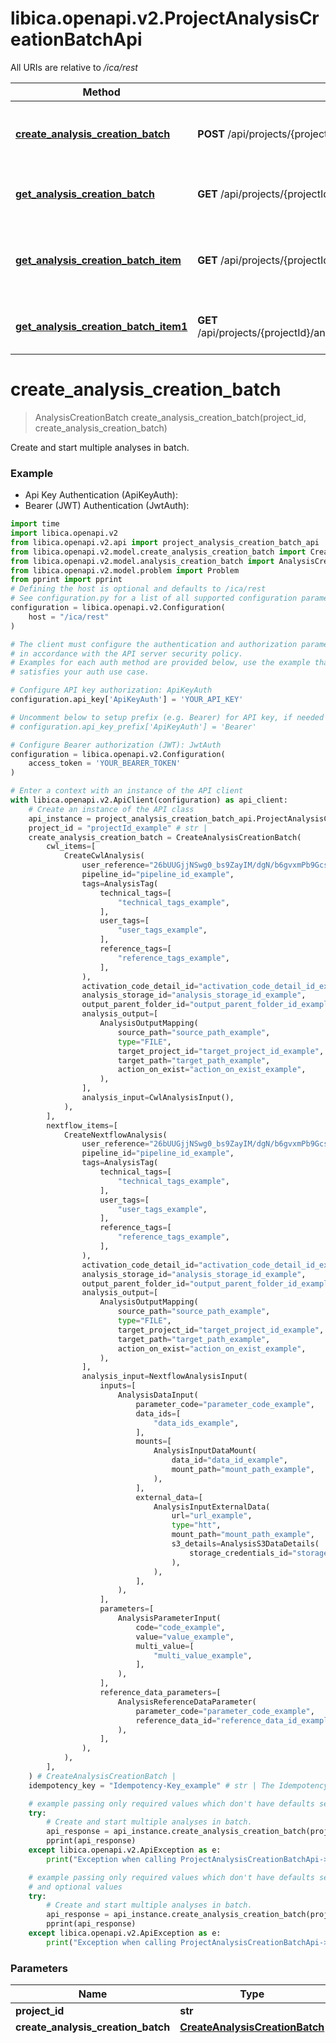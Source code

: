 # libica.openapi.v2.ProjectAnalysisCreationBatchApi

All URIs are relative to */ica/rest*

Method | HTTP request | Description
------------- | ------------- | -------------
[**create_analysis_creation_batch**](ProjectAnalysisCreationBatchApi.md#create_analysis_creation_batch) | **POST** /api/projects/{projectId}/analysisCreationBatch | Create and start multiple analyses in batch.
[**get_analysis_creation_batch**](ProjectAnalysisCreationBatchApi.md#get_analysis_creation_batch) | **GET** /api/projects/{projectId}/analysisCreationBatch/{batchId} | Retrieve a analysis creation batch.
[**get_analysis_creation_batch_item**](ProjectAnalysisCreationBatchApi.md#get_analysis_creation_batch_item) | **GET** /api/projects/{projectId}/analysisCreationBatch/{batchId}/items | Retrieve a list of analysis creation batch items.
[**get_analysis_creation_batch_item1**](ProjectAnalysisCreationBatchApi.md#get_analysis_creation_batch_item1) | **GET** /api/projects/{projectId}/analysisCreationBatch/{batchId}/items/{itemId} | Retrieve a analysis creation batch item.


# **create_analysis_creation_batch**
> AnalysisCreationBatch create_analysis_creation_batch(project_id, create_analysis_creation_batch)

Create and start multiple analyses in batch.

### Example

* Api Key Authentication (ApiKeyAuth):
* Bearer (JWT) Authentication (JwtAuth):

```python
import time
import libica.openapi.v2
from libica.openapi.v2.api import project_analysis_creation_batch_api
from libica.openapi.v2.model.create_analysis_creation_batch import CreateAnalysisCreationBatch
from libica.openapi.v2.model.analysis_creation_batch import AnalysisCreationBatch
from libica.openapi.v2.model.problem import Problem
from pprint import pprint
# Defining the host is optional and defaults to /ica/rest
# See configuration.py for a list of all supported configuration parameters.
configuration = libica.openapi.v2.Configuration(
    host = "/ica/rest"
)

# The client must configure the authentication and authorization parameters
# in accordance with the API server security policy.
# Examples for each auth method are provided below, use the example that
# satisfies your auth use case.

# Configure API key authorization: ApiKeyAuth
configuration.api_key['ApiKeyAuth'] = 'YOUR_API_KEY'

# Uncomment below to setup prefix (e.g. Bearer) for API key, if needed
# configuration.api_key_prefix['ApiKeyAuth'] = 'Bearer'

# Configure Bearer authorization (JWT): JwtAuth
configuration = libica.openapi.v2.Configuration(
    access_token = 'YOUR_BEARER_TOKEN'
)

# Enter a context with an instance of the API client
with libica.openapi.v2.ApiClient(configuration) as api_client:
    # Create an instance of the API class
    api_instance = project_analysis_creation_batch_api.ProjectAnalysisCreationBatchApi(api_client)
    project_id = "projectId_example" # str | 
    create_analysis_creation_batch = CreateAnalysisCreationBatch(
        cwl_items=[
            CreateCwlAnalysis(
                user_reference="26bUUGjjNSwg0_bs9ZayIM/dgN/b6gvxmPb9GcsM61ate1RA89q3w1l4eH4XxEz-5awxoFZxHzs6ED-kjUSnTINkYPUndNl8pmPg5K897Fu1JEFj9R1_dz/rEoBi0LnU8SsOWJ7wYrczi/Qdt8mVLxbg4bCLrLBcmXxWQK6MzKSg5jphei0IfRRwpnT_Z-qKa_YppZepezJ0-VmLSUTLYyW- e_jxxzpBvw-y P/SI-13 AOsiPRVvnXrDhh58EJzzOxprDzE3pjHRAkK7vI7/jcoPqzNk YKJOXJ2zkgYnmU-hV4pJhQ7dhTAGxjARc6SZKg2qV/ hA054g00j8CXRM4JZgexx5/BmiUdb8V-5tS7Ce-8OP8jM6Q/ap ieHoJL0cOHxhIz6IzRjPiSbv46JLcKaA-xTwLJcAkoNQxJsCUIkorO-2KAnnTOE8M6xmSejA6BGR RDxxWc493QsJ JFt/rxtNb3BtpHGNB33FSli/EaSDC3Jwlo9Aq-OZySuGXBwuNL5ICjOL uxZFN7oEXv3Rjr7mZXbY7cFU6HPiDV aM8XFtx5ef7XxGahEx5as4igHCaW/gfGuN6Yogo9e2fmFQ_q_V0iz1l6lakAtMD7gXmnBhySbG7coPhWOlWnLvrLZaxa78JI_LGepDuQ3z-LtIx RE8z6ZbHjz/3coUV uT/EXw3Z8KLTvaqhteQpbwYU8rf85eyxCXQ02l2UfQbP/Hwb TbI1I6mS 9V-ofBBak wevR6F 37RS4Mqp-z9OYCpSjEqZEdbOOqMNkk0MEG4PgSZp-tY7nzp2V09rLuCvfKd3/B7Nke4pyLFXi20uVuBIVQWxeziEmPj4-KIZ4EBDYGMeHwlQHgxMV_coQzDZPhSAcDWSu58NayafWzmTt-P7RTuj3iloSmvq6ptM/paqws8RfvaYMfrqa8yWUb/aew8fGzxL8UBpf4IYjQxCBv0aEqODMs6 __HvAARQCZ_HKqroXyt6-Y8imaC5It9ZEZjIoZP9V1EjbA-tFQv/KOFpHUcVNnqDdEconiUhJ/_OYqv01dQetO3oDTHSQdhLouT7merxKTcqNMpXfpU5ktnd4BBULIW0N/GhiW92gAEui/l WoiEW-tzti/9q3K407VNjp2Rdt_M_wxbjDN svNTMlZscMPUeqTE205sTZIkhsadNbiDH3R9hn/97bNktDzITop4y58kMdi7sEjYIZXQNI/G2UN7cFEvraG_8ul060s0W5myfNUsZOAfyRSKwumr7vrmbObYZ5LLOTkAJpJ6yD/EyKvzp oyT1iV44YK Q7W9XH_ nC87n1lMXx/cpcof84rc bTU20M2sFqt4zswj63S37gymcb35PFmFooUEItJ/WXmmb6rN-PG7CfVVrIXdUuyma63xZJQfyqFaad9jaJKwsaFZawt9CZCsgO_EkphsT/YD6 2t z_dodcIO0StQgTXeyp0Q-9qUn4jz1sIzDHdZi5DAKyeNjBARo-Dde72ZQ7rgUiF6NuAm_ZXdh 6NvD08O/uXF_iMcrZ0AkcxL21NwNNfADepMfPI jxbyGRU9VFh-_a9Mbcva1MSFLSU/GAcLlmJPzj1b/En KXp2ZJ1qP6EIAQRw6KWw-PSWFS0LzB0tz6JsM zfsuuNyQ1F qNTmvGd/34AbRwr1Mi1qq8Bv/7r73NXsLH6lkp_YwgeBZkfv7aEST19XJTe9 4t GIqXuFdD/054gT-SQFzTGrV3v TunXGLysUh_by7pmMGuKPyyeSFxct6Ze7099nRsM3R50i8YYD7uU6_-V/RO7VbVfLxqbCc-GimutTgMtTfBOiI07gLv8fxp8Rrvb2oVixDwL_5GL/dkyb0ofYJLarfJrS4gkeTAfK5NMnpgtwWLpKWVb8A/uQa TKwyJvJPBgILfXHpRfA79W9rCcVEcc1VmOZvW3--sp_E2t2terN4_2lcppBwgjIIFpE/9wjR SU K0GOwW4T/aO1NV6_Hx-5jhuPYUigmskjs38qptZPjGbQcMS6bq4jio6/n_hxYgCm- Z/K_7Ms5LyP8NoYNVF5v/C_I7qzU/pSP39e4y_L 2jAgjSpNK_48uV-MZ7CZL92Y/TDLRif4BX0k_kxk-VTaov2mlM18SfVTJ/mcMNVIO85230RBh-y9g8MNnnvGKT10t-mI5XH9biew58zTl0rQVIApvKA eQe3wv SD86JI2WO4rz8dSltvVqfei/m5FrnEpLvFqwhHFvdn0kEWtwPAhULVh_u/c  m 15yE3/jO3gKaP YHCaCFHZkWsh-mLTR_p_ZhJXuOoIsNHZsK m5ntCxGzmy4lVW_PKmo 4vtEAhOm289Yqnh43gtmE0DcSlXRhP/iRTQHkAPGO AROE GYzP3aIBvIz2Du0PJgDeBXnU3IgkF7V-jBW/R9V8PHmR5UHiFYWfIRAHRUzlaQ_5fkL16fmprt8wmIyj95MZALC3mmE-9-9QIQ_TxYHnPGd129xGytHvWDBO-HWa9uog_gy/B_Lcv_NbdKzBHV0mHJ0otqw-2cVo74hoJwmXoaUvId-qA0zLPa/yNACHAPKtKgQ-wkE FxSQB6am1_36v_4sO/L0 obeH_A5Q g0U8nnM/tLSIw h_9TVGO7HSAcUt2jm2mJ6jxIaRYSQHPbXmRPRzaWrmwaKy4EMWPwbc-aU2Q37XoigypCN/O vMz_s2eIdV-ysI6yTso6oV4n2icY_UqIX3aXe8/fjQVrmDXiXxxvBTvfg06jgn9-ScpKH8N5C4XWGVGRk3j37rxQmI4kwvKHhIKCAUvIkWH6jwZxFRo eIKF/u9HDcrUBkJ7XvQAc-6hPCiLNyumZW bZ1Z1lFtnk615uonsVXHfF05q0NRqj15TZJbNNeHStQMOuYC_jqdm9E9SG W_klzb/D/EIYyIete7WHGdGvaz8OlgB8y7yFT3urhGfXNdaf9LPJpeol/Hsm_twH5CZ0hw5E79TYBg5mTcvHosbmds0/lnttAjUMBqupVLK3x4 0AG976YmWGXzKcfMwo/AJe6AqMxeiI54JCwm88akvPHFEeT/B2_DFbeoWsodas1SE0ZbMSAutkOh5Xxm5JinIE-HSc3Uum5CXQM8IAqgV7Pt7UP7R-a-gxq3pkrhbyaL /g06Y18ROfY0YdRY3jzlcCRRc0YCrW8XRt5tBgOBd9I6/WfODawxODTr6XaLBZ4N4HcKJ0/9/176mYQK5G5Zg_-QRvAnzbzYh01qrNB/0OPLkLvQwJMAZYcIIuHLVBKQgB0tiFZAgCaX_xRaJdoCvlRQ2NFmqxndmXhZUKursXMGxzxNhAE-TRB8qkmv3x3zsY/hWxhBU-WrXobNN/UrgSnP/Hqo0hrfoM/2nH G5cT7PUzahLIwtoU8svwt-H5quoR L8lSHdFBrWE3qxdnl3KF6G9CqDK1MEEUL/z_3v2OEgVjFWE0PvPA tgxkNhx5gRDEgjBNW",
                pipeline_id="pipeline_id_example",
                tags=AnalysisTag(
                    technical_tags=[
                        "technical_tags_example",
                    ],
                    user_tags=[
                        "user_tags_example",
                    ],
                    reference_tags=[
                        "reference_tags_example",
                    ],
                ),
                activation_code_detail_id="activation_code_detail_id_example",
                analysis_storage_id="analysis_storage_id_example",
                output_parent_folder_id="output_parent_folder_id_example",
                analysis_output=[
                    AnalysisOutputMapping(
                        source_path="source_path_example",
                        type="FILE",
                        target_project_id="target_project_id_example",
                        target_path="target_path_example",
                        action_on_exist="action_on_exist_example",
                    ),
                ],
                analysis_input=CwlAnalysisInput(),
            ),
        ],
        nextflow_items=[
            CreateNextflowAnalysis(
                user_reference="26bUUGjjNSwg0_bs9ZayIM/dgN/b6gvxmPb9GcsM61ate1RA89q3w1l4eH4XxEz-5awxoFZxHzs6ED-kjUSnTINkYPUndNl8pmPg5K897Fu1JEFj9R1_dz/rEoBi0LnU8SsOWJ7wYrczi/Qdt8mVLxbg4bCLrLBcmXxWQK6MzKSg5jphei0IfRRwpnT_Z-qKa_YppZepezJ0-VmLSUTLYyW- e_jxxzpBvw-y P/SI-13 AOsiPRVvnXrDhh58EJzzOxprDzE3pjHRAkK7vI7/jcoPqzNk YKJOXJ2zkgYnmU-hV4pJhQ7dhTAGxjARc6SZKg2qV/ hA054g00j8CXRM4JZgexx5/BmiUdb8V-5tS7Ce-8OP8jM6Q/ap ieHoJL0cOHxhIz6IzRjPiSbv46JLcKaA-xTwLJcAkoNQxJsCUIkorO-2KAnnTOE8M6xmSejA6BGR RDxxWc493QsJ JFt/rxtNb3BtpHGNB33FSli/EaSDC3Jwlo9Aq-OZySuGXBwuNL5ICjOL uxZFN7oEXv3Rjr7mZXbY7cFU6HPiDV aM8XFtx5ef7XxGahEx5as4igHCaW/gfGuN6Yogo9e2fmFQ_q_V0iz1l6lakAtMD7gXmnBhySbG7coPhWOlWnLvrLZaxa78JI_LGepDuQ3z-LtIx RE8z6ZbHjz/3coUV uT/EXw3Z8KLTvaqhteQpbwYU8rf85eyxCXQ02l2UfQbP/Hwb TbI1I6mS 9V-ofBBak wevR6F 37RS4Mqp-z9OYCpSjEqZEdbOOqMNkk0MEG4PgSZp-tY7nzp2V09rLuCvfKd3/B7Nke4pyLFXi20uVuBIVQWxeziEmPj4-KIZ4EBDYGMeHwlQHgxMV_coQzDZPhSAcDWSu58NayafWzmTt-P7RTuj3iloSmvq6ptM/paqws8RfvaYMfrqa8yWUb/aew8fGzxL8UBpf4IYjQxCBv0aEqODMs6 __HvAARQCZ_HKqroXyt6-Y8imaC5It9ZEZjIoZP9V1EjbA-tFQv/KOFpHUcVNnqDdEconiUhJ/_OYqv01dQetO3oDTHSQdhLouT7merxKTcqNMpXfpU5ktnd4BBULIW0N/GhiW92gAEui/l WoiEW-tzti/9q3K407VNjp2Rdt_M_wxbjDN svNTMlZscMPUeqTE205sTZIkhsadNbiDH3R9hn/97bNktDzITop4y58kMdi7sEjYIZXQNI/G2UN7cFEvraG_8ul060s0W5myfNUsZOAfyRSKwumr7vrmbObYZ5LLOTkAJpJ6yD/EyKvzp oyT1iV44YK Q7W9XH_ nC87n1lMXx/cpcof84rc bTU20M2sFqt4zswj63S37gymcb35PFmFooUEItJ/WXmmb6rN-PG7CfVVrIXdUuyma63xZJQfyqFaad9jaJKwsaFZawt9CZCsgO_EkphsT/YD6 2t z_dodcIO0StQgTXeyp0Q-9qUn4jz1sIzDHdZi5DAKyeNjBARo-Dde72ZQ7rgUiF6NuAm_ZXdh 6NvD08O/uXF_iMcrZ0AkcxL21NwNNfADepMfPI jxbyGRU9VFh-_a9Mbcva1MSFLSU/GAcLlmJPzj1b/En KXp2ZJ1qP6EIAQRw6KWw-PSWFS0LzB0tz6JsM zfsuuNyQ1F qNTmvGd/34AbRwr1Mi1qq8Bv/7r73NXsLH6lkp_YwgeBZkfv7aEST19XJTe9 4t GIqXuFdD/054gT-SQFzTGrV3v TunXGLysUh_by7pmMGuKPyyeSFxct6Ze7099nRsM3R50i8YYD7uU6_-V/RO7VbVfLxqbCc-GimutTgMtTfBOiI07gLv8fxp8Rrvb2oVixDwL_5GL/dkyb0ofYJLarfJrS4gkeTAfK5NMnpgtwWLpKWVb8A/uQa TKwyJvJPBgILfXHpRfA79W9rCcVEcc1VmOZvW3--sp_E2t2terN4_2lcppBwgjIIFpE/9wjR SU K0GOwW4T/aO1NV6_Hx-5jhuPYUigmskjs38qptZPjGbQcMS6bq4jio6/n_hxYgCm- Z/K_7Ms5LyP8NoYNVF5v/C_I7qzU/pSP39e4y_L 2jAgjSpNK_48uV-MZ7CZL92Y/TDLRif4BX0k_kxk-VTaov2mlM18SfVTJ/mcMNVIO85230RBh-y9g8MNnnvGKT10t-mI5XH9biew58zTl0rQVIApvKA eQe3wv SD86JI2WO4rz8dSltvVqfei/m5FrnEpLvFqwhHFvdn0kEWtwPAhULVh_u/c  m 15yE3/jO3gKaP YHCaCFHZkWsh-mLTR_p_ZhJXuOoIsNHZsK m5ntCxGzmy4lVW_PKmo 4vtEAhOm289Yqnh43gtmE0DcSlXRhP/iRTQHkAPGO AROE GYzP3aIBvIz2Du0PJgDeBXnU3IgkF7V-jBW/R9V8PHmR5UHiFYWfIRAHRUzlaQ_5fkL16fmprt8wmIyj95MZALC3mmE-9-9QIQ_TxYHnPGd129xGytHvWDBO-HWa9uog_gy/B_Lcv_NbdKzBHV0mHJ0otqw-2cVo74hoJwmXoaUvId-qA0zLPa/yNACHAPKtKgQ-wkE FxSQB6am1_36v_4sO/L0 obeH_A5Q g0U8nnM/tLSIw h_9TVGO7HSAcUt2jm2mJ6jxIaRYSQHPbXmRPRzaWrmwaKy4EMWPwbc-aU2Q37XoigypCN/O vMz_s2eIdV-ysI6yTso6oV4n2icY_UqIX3aXe8/fjQVrmDXiXxxvBTvfg06jgn9-ScpKH8N5C4XWGVGRk3j37rxQmI4kwvKHhIKCAUvIkWH6jwZxFRo eIKF/u9HDcrUBkJ7XvQAc-6hPCiLNyumZW bZ1Z1lFtnk615uonsVXHfF05q0NRqj15TZJbNNeHStQMOuYC_jqdm9E9SG W_klzb/D/EIYyIete7WHGdGvaz8OlgB8y7yFT3urhGfXNdaf9LPJpeol/Hsm_twH5CZ0hw5E79TYBg5mTcvHosbmds0/lnttAjUMBqupVLK3x4 0AG976YmWGXzKcfMwo/AJe6AqMxeiI54JCwm88akvPHFEeT/B2_DFbeoWsodas1SE0ZbMSAutkOh5Xxm5JinIE-HSc3Uum5CXQM8IAqgV7Pt7UP7R-a-gxq3pkrhbyaL /g06Y18ROfY0YdRY3jzlcCRRc0YCrW8XRt5tBgOBd9I6/WfODawxODTr6XaLBZ4N4HcKJ0/9/176mYQK5G5Zg_-QRvAnzbzYh01qrNB/0OPLkLvQwJMAZYcIIuHLVBKQgB0tiFZAgCaX_xRaJdoCvlRQ2NFmqxndmXhZUKursXMGxzxNhAE-TRB8qkmv3x3zsY/hWxhBU-WrXobNN/UrgSnP/Hqo0hrfoM/2nH G5cT7PUzahLIwtoU8svwt-H5quoR L8lSHdFBrWE3qxdnl3KF6G9CqDK1MEEUL/z_3v2OEgVjFWE0PvPA tgxkNhx5gRDEgjBNW",
                pipeline_id="pipeline_id_example",
                tags=AnalysisTag(
                    technical_tags=[
                        "technical_tags_example",
                    ],
                    user_tags=[
                        "user_tags_example",
                    ],
                    reference_tags=[
                        "reference_tags_example",
                    ],
                ),
                activation_code_detail_id="activation_code_detail_id_example",
                analysis_storage_id="analysis_storage_id_example",
                output_parent_folder_id="output_parent_folder_id_example",
                analysis_output=[
                    AnalysisOutputMapping(
                        source_path="source_path_example",
                        type="FILE",
                        target_project_id="target_project_id_example",
                        target_path="target_path_example",
                        action_on_exist="action_on_exist_example",
                    ),
                ],
                analysis_input=NextflowAnalysisInput(
                    inputs=[
                        AnalysisDataInput(
                            parameter_code="parameter_code_example",
                            data_ids=[
                                "data_ids_example",
                            ],
                            mounts=[
                                AnalysisInputDataMount(
                                    data_id="data_id_example",
                                    mount_path="mount_path_example",
                                ),
                            ],
                            external_data=[
                                AnalysisInputExternalData(
                                    url="url_example",
                                    type="htt",
                                    mount_path="mount_path_example",
                                    s3_details=AnalysisS3DataDetails(
                                        storage_credentials_id="storage_credentials_id_example",
                                    ),
                                ),
                            ],
                        ),
                    ],
                    parameters=[
                        AnalysisParameterInput(
                            code="code_example",
                            value="value_example",
                            multi_value=[
                                "multi_value_example",
                            ],
                        ),
                    ],
                    reference_data_parameters=[
                        AnalysisReferenceDataParameter(
                            parameter_code="parameter_code_example",
                            reference_data_id="reference_data_id_example",
                        ),
                    ],
                ),
            ),
        ],
    ) # CreateAnalysisCreationBatch | 
    idempotency_key = "Idempotency-Key_example" # str | The Idempotency-Key header can be used to prevent duplicate requests and support retries. It is implemented according to the IETF spec and is allowed to be max 255 characters long. If the header is supplied, the response of the request will be saved for 7 days for the specific API endpoint, header value and user reference. When the same user makes a new request within 7 days to the same API endpoint with the same Idempotency-Key header value, following use cases can occur:<br /><ul><li>the request body is the same as the previous request and an answer is stored => the stored response is returned without executing the request again.</li><li>the request body is the same as the previous request and no answer is stored because the previous request has not finished => 409 error response.</li><li>the request body is not the same as the previous request => 422 error response.</li></ul>This means that each time when executing an API request using the Idempotency-Key header, the request has to contain a new value that hasn't been used in the past 7 days for that specific API and by the specific user. (optional)

    # example passing only required values which don't have defaults set
    try:
        # Create and start multiple analyses in batch.
        api_response = api_instance.create_analysis_creation_batch(project_id, create_analysis_creation_batch)
        pprint(api_response)
    except libica.openapi.v2.ApiException as e:
        print("Exception when calling ProjectAnalysisCreationBatchApi->create_analysis_creation_batch: %s\n" % e)

    # example passing only required values which don't have defaults set
    # and optional values
    try:
        # Create and start multiple analyses in batch.
        api_response = api_instance.create_analysis_creation_batch(project_id, create_analysis_creation_batch, idempotency_key=idempotency_key)
        pprint(api_response)
    except libica.openapi.v2.ApiException as e:
        print("Exception when calling ProjectAnalysisCreationBatchApi->create_analysis_creation_batch: %s\n" % e)
```


### Parameters

Name | Type | Description  | Notes
------------- | ------------- | ------------- | -------------
 **project_id** | **str**|  |
 **create_analysis_creation_batch** | [**CreateAnalysisCreationBatch**](CreateAnalysisCreationBatch.md)|  |
 **idempotency_key** | **str**| The Idempotency-Key header can be used to prevent duplicate requests and support retries. It is implemented according to the IETF spec and is allowed to be max 255 characters long. If the header is supplied, the response of the request will be saved for 7 days for the specific API endpoint, header value and user reference. When the same user makes a new request within 7 days to the same API endpoint with the same Idempotency-Key header value, following use cases can occur:&lt;br /&gt;&lt;ul&gt;&lt;li&gt;the request body is the same as the previous request and an answer is stored &#x3D;&gt; the stored response is returned without executing the request again.&lt;/li&gt;&lt;li&gt;the request body is the same as the previous request and no answer is stored because the previous request has not finished &#x3D;&gt; 409 error response.&lt;/li&gt;&lt;li&gt;the request body is not the same as the previous request &#x3D;&gt; 422 error response.&lt;/li&gt;&lt;/ul&gt;This means that each time when executing an API request using the Idempotency-Key header, the request has to contain a new value that hasn&#39;t been used in the past 7 days for that specific API and by the specific user. | [optional]

### Return type

[**AnalysisCreationBatch**](AnalysisCreationBatch.md)

### Authorization

[ApiKeyAuth](../README.md#ApiKeyAuth), [JwtAuth](../README.md#JwtAuth)

### HTTP request headers

 - **Content-Type**: application/vnd.illumina.v3+json
 - **Accept**: application/problem+json, application/vnd.illumina.v3+json


### HTTP response details

| Status code | Description | Response headers |
|-------------|-------------|------------------|
**201** | The analyses are scheduled for creation. |  -  |
**0** | A problem occurred. |  -  |

[[Back to top]](#) [[Back to API list]](../README.md#documentation-for-api-endpoints) [[Back to Model list]](../README.md#documentation-for-models) [[Back to README]](../README.md)

# **get_analysis_creation_batch**
> AnalysisCreationBatch get_analysis_creation_batch(project_id, batch_id)

Retrieve a analysis creation batch.

### Example

* Api Key Authentication (ApiKeyAuth):
* Bearer (JWT) Authentication (JwtAuth):

```python
import time
import libica.openapi.v2
from libica.openapi.v2.api import project_analysis_creation_batch_api
from libica.openapi.v2.model.analysis_creation_batch import AnalysisCreationBatch
from libica.openapi.v2.model.problem import Problem
from pprint import pprint
# Defining the host is optional and defaults to /ica/rest
# See configuration.py for a list of all supported configuration parameters.
configuration = libica.openapi.v2.Configuration(
    host = "/ica/rest"
)

# The client must configure the authentication and authorization parameters
# in accordance with the API server security policy.
# Examples for each auth method are provided below, use the example that
# satisfies your auth use case.

# Configure API key authorization: ApiKeyAuth
configuration.api_key['ApiKeyAuth'] = 'YOUR_API_KEY'

# Uncomment below to setup prefix (e.g. Bearer) for API key, if needed
# configuration.api_key_prefix['ApiKeyAuth'] = 'Bearer'

# Configure Bearer authorization (JWT): JwtAuth
configuration = libica.openapi.v2.Configuration(
    access_token = 'YOUR_BEARER_TOKEN'
)

# Enter a context with an instance of the API client
with libica.openapi.v2.ApiClient(configuration) as api_client:
    # Create an instance of the API class
    api_instance = project_analysis_creation_batch_api.ProjectAnalysisCreationBatchApi(api_client)
    project_id = "projectId_example" # str | 
    batch_id = "batchId_example" # str | The ID of the analysis creation batch

    # example passing only required values which don't have defaults set
    try:
        # Retrieve a analysis creation batch.
        api_response = api_instance.get_analysis_creation_batch(project_id, batch_id)
        pprint(api_response)
    except libica.openapi.v2.ApiException as e:
        print("Exception when calling ProjectAnalysisCreationBatchApi->get_analysis_creation_batch: %s\n" % e)
```


### Parameters

Name | Type | Description  | Notes
------------- | ------------- | ------------- | -------------
 **project_id** | **str**|  |
 **batch_id** | **str**| The ID of the analysis creation batch |

### Return type

[**AnalysisCreationBatch**](AnalysisCreationBatch.md)

### Authorization

[ApiKeyAuth](../README.md#ApiKeyAuth), [JwtAuth](../README.md#JwtAuth)

### HTTP request headers

 - **Content-Type**: Not defined
 - **Accept**: application/problem+json, application/vnd.illumina.v3+json


### HTTP response details

| Status code | Description | Response headers |
|-------------|-------------|------------------|
**200** | The analysis creation batch is successfully retrieved. |  -  |
**0** | A problem occurred. |  -  |

[[Back to top]](#) [[Back to API list]](../README.md#documentation-for-api-endpoints) [[Back to Model list]](../README.md#documentation-for-models) [[Back to README]](../README.md)

# **get_analysis_creation_batch_item**
> AnalysisCreationBatchItemPagedList get_analysis_creation_batch_item(project_id, batch_id)

Retrieve a list of analysis creation batch items.

### Example

* Api Key Authentication (ApiKeyAuth):
* Bearer (JWT) Authentication (JwtAuth):

```python
import time
import libica.openapi.v2
from libica.openapi.v2.api import project_analysis_creation_batch_api
from libica.openapi.v2.model.analysis_creation_batch_item_paged_list import AnalysisCreationBatchItemPagedList
from libica.openapi.v2.model.problem import Problem
from pprint import pprint
# Defining the host is optional and defaults to /ica/rest
# See configuration.py for a list of all supported configuration parameters.
configuration = libica.openapi.v2.Configuration(
    host = "/ica/rest"
)

# The client must configure the authentication and authorization parameters
# in accordance with the API server security policy.
# Examples for each auth method are provided below, use the example that
# satisfies your auth use case.

# Configure API key authorization: ApiKeyAuth
configuration.api_key['ApiKeyAuth'] = 'YOUR_API_KEY'

# Uncomment below to setup prefix (e.g. Bearer) for API key, if needed
# configuration.api_key_prefix['ApiKeyAuth'] = 'Bearer'

# Configure Bearer authorization (JWT): JwtAuth
configuration = libica.openapi.v2.Configuration(
    access_token = 'YOUR_BEARER_TOKEN'
)

# Enter a context with an instance of the API client
with libica.openapi.v2.ApiClient(configuration) as api_client:
    # Create an instance of the API class
    api_instance = project_analysis_creation_batch_api.ProjectAnalysisCreationBatchApi(api_client)
    project_id = "projectId_example" # str | 
    batch_id = "batchId_example" # str | The ID of the analysis creation batch
    status = [
        "RUNNING",
    ] # [str] | The statuses to filter on. (optional)
    page_offset = "pageOffset_example" # str | The amount of rows to skip in the result. Ideally this is a multiple of the size parameter. Offset-based pagination has a result limit of 200K rows and does not guarantee unique results across pages (optional)
    page_token = "pageToken_example" # str | The cursor to get subsequent results. The value to use is returned in the result when using cursor-based pagination. Cursor-based pagination guarantees complete and unique results across all pages. (optional)
    page_size = "pageSize_example" # str | The amount of rows to return. Use in combination with the offset or cursor parameter to get subsequent results. (optional)
    sort = "sort_example" # str | Which field to order the results by. The default order is ascending, suffix with ' desc' to sort descending (suffix ' asc' also works for ascending). Multiple values should be separated with commas. An example: \"?sort=dateCreated, lastName desc\" (optional)

    # example passing only required values which don't have defaults set
    try:
        # Retrieve a list of analysis creation batch items.
        api_response = api_instance.get_analysis_creation_batch_item(project_id, batch_id)
        pprint(api_response)
    except libica.openapi.v2.ApiException as e:
        print("Exception when calling ProjectAnalysisCreationBatchApi->get_analysis_creation_batch_item: %s\n" % e)

    # example passing only required values which don't have defaults set
    # and optional values
    try:
        # Retrieve a list of analysis creation batch items.
        api_response = api_instance.get_analysis_creation_batch_item(project_id, batch_id, status=status, page_offset=page_offset, page_token=page_token, page_size=page_size, sort=sort)
        pprint(api_response)
    except libica.openapi.v2.ApiException as e:
        print("Exception when calling ProjectAnalysisCreationBatchApi->get_analysis_creation_batch_item: %s\n" % e)
```


### Parameters

Name | Type | Description  | Notes
------------- | ------------- | ------------- | -------------
 **project_id** | **str**|  |
 **batch_id** | **str**| The ID of the analysis creation batch |
 **status** | **[str]**| The statuses to filter on. | [optional]
 **page_offset** | **str**| The amount of rows to skip in the result. Ideally this is a multiple of the size parameter. Offset-based pagination has a result limit of 200K rows and does not guarantee unique results across pages | [optional]
 **page_token** | **str**| The cursor to get subsequent results. The value to use is returned in the result when using cursor-based pagination. Cursor-based pagination guarantees complete and unique results across all pages. | [optional]
 **page_size** | **str**| The amount of rows to return. Use in combination with the offset or cursor parameter to get subsequent results. | [optional]
 **sort** | **str**| Which field to order the results by. The default order is ascending, suffix with &#39; desc&#39; to sort descending (suffix &#39; asc&#39; also works for ascending). Multiple values should be separated with commas. An example: \&quot;?sort&#x3D;dateCreated, lastName desc\&quot; | [optional]

### Return type

[**AnalysisCreationBatchItemPagedList**](AnalysisCreationBatchItemPagedList.md)

### Authorization

[ApiKeyAuth](../README.md#ApiKeyAuth), [JwtAuth](../README.md#JwtAuth)

### HTTP request headers

 - **Content-Type**: Not defined
 - **Accept**: application/problem+json, application/vnd.illumina.v3+json


### HTTP response details

| Status code | Description | Response headers |
|-------------|-------------|------------------|
**200** | The list of analysis creation batch items is successfully retrieved. |  -  |
**0** | A problem occurred. |  -  |

[[Back to top]](#) [[Back to API list]](../README.md#documentation-for-api-endpoints) [[Back to Model list]](../README.md#documentation-for-models) [[Back to README]](../README.md)

# **get_analysis_creation_batch_item1**
> AnalysisCreationBatchItem get_analysis_creation_batch_item1(project_id, batch_id, item_id)

Retrieve a analysis creation batch item.

### Example

* Api Key Authentication (ApiKeyAuth):
* Bearer (JWT) Authentication (JwtAuth):

```python
import time
import libica.openapi.v2
from libica.openapi.v2.api import project_analysis_creation_batch_api
from libica.openapi.v2.model.analysis_creation_batch_item import AnalysisCreationBatchItem
from libica.openapi.v2.model.problem import Problem
from pprint import pprint
# Defining the host is optional and defaults to /ica/rest
# See configuration.py for a list of all supported configuration parameters.
configuration = libica.openapi.v2.Configuration(
    host = "/ica/rest"
)

# The client must configure the authentication and authorization parameters
# in accordance with the API server security policy.
# Examples for each auth method are provided below, use the example that
# satisfies your auth use case.

# Configure API key authorization: ApiKeyAuth
configuration.api_key['ApiKeyAuth'] = 'YOUR_API_KEY'

# Uncomment below to setup prefix (e.g. Bearer) for API key, if needed
# configuration.api_key_prefix['ApiKeyAuth'] = 'Bearer'

# Configure Bearer authorization (JWT): JwtAuth
configuration = libica.openapi.v2.Configuration(
    access_token = 'YOUR_BEARER_TOKEN'
)

# Enter a context with an instance of the API client
with libica.openapi.v2.ApiClient(configuration) as api_client:
    # Create an instance of the API class
    api_instance = project_analysis_creation_batch_api.ProjectAnalysisCreationBatchApi(api_client)
    project_id = "projectId_example" # str | 
    batch_id = "batchId_example" # str | The ID of the analysis creation batch
    item_id = "itemId_example" # str | The ID of the analysis creation batch item

    # example passing only required values which don't have defaults set
    try:
        # Retrieve a analysis creation batch item.
        api_response = api_instance.get_analysis_creation_batch_item1(project_id, batch_id, item_id)
        pprint(api_response)
    except libica.openapi.v2.ApiException as e:
        print("Exception when calling ProjectAnalysisCreationBatchApi->get_analysis_creation_batch_item1: %s\n" % e)
```


### Parameters

Name | Type | Description  | Notes
------------- | ------------- | ------------- | -------------
 **project_id** | **str**|  |
 **batch_id** | **str**| The ID of the analysis creation batch |
 **item_id** | **str**| The ID of the analysis creation batch item |

### Return type

[**AnalysisCreationBatchItem**](AnalysisCreationBatchItem.md)

### Authorization

[ApiKeyAuth](../README.md#ApiKeyAuth), [JwtAuth](../README.md#JwtAuth)

### HTTP request headers

 - **Content-Type**: Not defined
 - **Accept**: application/problem+json, application/vnd.illumina.v3+json


### HTTP response details

| Status code | Description | Response headers |
|-------------|-------------|------------------|
**200** | The analysis creation batch item is successfully retrieved. |  -  |
**0** | A problem occurred. |  -  |

[[Back to top]](#) [[Back to API list]](../README.md#documentation-for-api-endpoints) [[Back to Model list]](../README.md#documentation-for-models) [[Back to README]](../README.md)

